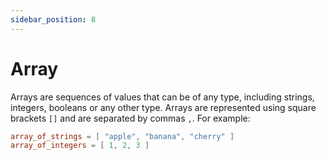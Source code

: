 ```yaml
---
sidebar_position: 8
---
```


# Array

Arrays are sequences of values that can be of any type, including strings, integers, booleans or any other type. Arrays are represented using square brackets `[]` and are separated by commas `,`. For example:

```toml
array_of_strings = [ "apple", "banana", "cherry" ]
array_of_integers = [ 1, 2, 3 ]
```
